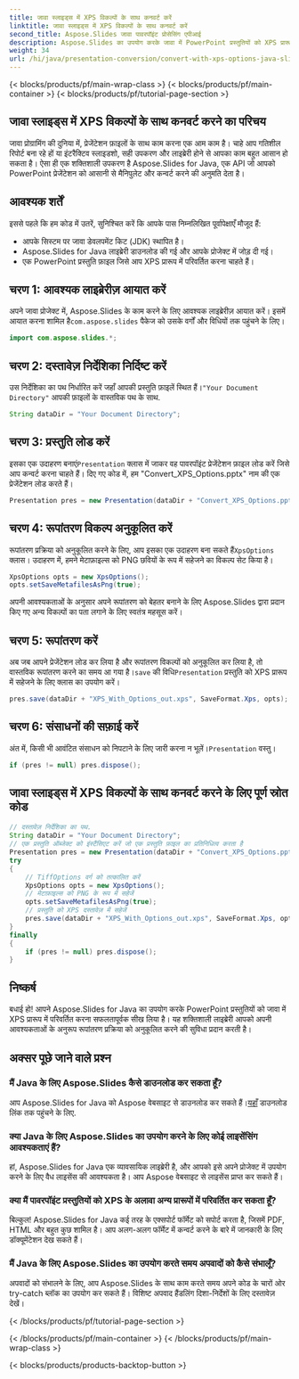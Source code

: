 ```yaml
---
title: जावा स्लाइड्स में XPS विकल्पों के साथ कनवर्ट करें
linktitle: जावा स्लाइड्स में XPS विकल्पों के साथ कनवर्ट करें
second_title: Aspose.Slides जावा पावरपॉइंट प्रोसेसिंग एपीआई
description: Aspose.Slides का उपयोग करके जावा में PowerPoint प्रस्तुतियों को XPS प्रारूप में परिवर्तित करना सीखें। निर्बाध रूपांतरण प्रक्रिया के लिए विकल्पों को अनुकूलित करें।
weight: 34
url: /hi/java/presentation-conversion/convert-with-xps-options-java-slides/
---
```


{< blocks/products/pf/main-wrap-class >}
{< blocks/products/pf/main-container >}
{< blocks/products/pf/tutorial-page-section >}


## जावा स्लाइड्स में XPS विकल्पों के साथ कनवर्ट करने का परिचय

जावा प्रोग्रामिंग की दुनिया में, प्रेजेंटेशन फ़ाइलों के साथ काम करना एक आम काम है। चाहे आप गतिशील रिपोर्ट बना रहे हों या इंटरैक्टिव स्लाइडशो, सही उपकरण और लाइब्रेरी होने से आपका काम बहुत आसान हो सकता है। ऐसा ही एक शक्तिशाली उपकरण है Aspose.Slides for Java, एक API जो आपको PowerPoint प्रेजेंटेशन को आसानी से मैनिपुलेट और कन्वर्ट करने की अनुमति देता है।

## आवश्यक शर्तें

इससे पहले कि हम कोड में उतरें, सुनिश्चित करें कि आपके पास निम्नलिखित पूर्वापेक्षाएँ मौजूद हैं:

- आपके सिस्टम पर जावा डेवलपमेंट किट (JDK) स्थापित है।
- Aspose.Slides for Java लाइब्रेरी डाउनलोड की गई और आपके प्रोजेक्ट में जोड़ दी गई।
- एक PowerPoint प्रस्तुति फ़ाइल जिसे आप XPS प्रारूप में परिवर्तित करना चाहते हैं।

## चरण 1: आवश्यक लाइब्रेरीज़ आयात करें

 अपने जावा प्रोजेक्ट में, Aspose.Slides के काम करने के लिए आवश्यक लाइब्रेरीज़ आयात करें। इसमें आयात करना शामिल है`com.aspose.slides` पैकेज को उसके वर्गों और विधियों तक पहुंचने के लिए।

```java
import com.aspose.slides.*;
```

## चरण 2: दस्तावेज़ निर्देशिका निर्दिष्ट करें

 उस निर्देशिका का पथ निर्धारित करें जहाँ आपकी प्रस्तुति फ़ाइलें स्थित हैं।`"Your Document Directory"` आपकी फ़ाइलों के वास्तविक पथ के साथ.

```java
String dataDir = "Your Document Directory";
```

## चरण 3: प्रस्तुति लोड करें

 इसका एक उदाहरण बनाएं`Presentation` क्लास में जाकर वह पावरपॉइंट प्रेजेंटेशन फ़ाइल लोड करें जिसे आप कन्वर्ट करना चाहते हैं। दिए गए कोड में, हम "Convert_XPS_Options.pptx" नाम की एक प्रेजेंटेशन लोड करते हैं।

```java
Presentation pres = new Presentation(dataDir + "Convert_XPS_Options.pptx");
```

## चरण 4: रूपांतरण विकल्प अनुकूलित करें

रूपांतरण प्रक्रिया को अनुकूलित करने के लिए, आप इसका एक उदाहरण बना सकते हैं`XpsOptions` क्लास। उदाहरण में, हमने मेटाफ़ाइल्स को PNG छवियों के रूप में सहेजने का विकल्प सेट किया है।

```java
XpsOptions opts = new XpsOptions();
opts.setSaveMetafilesAsPng(true);
```

अपनी आवश्यकताओं के अनुसार अपने रूपांतरण को बेहतर बनाने के लिए Aspose.Slides द्वारा प्रदान किए गए अन्य विकल्पों का पता लगाने के लिए स्वतंत्र महसूस करें।

## चरण 5: रूपांतरण करें

 अब जब आपने प्रेजेंटेशन लोड कर लिया है और रूपांतरण विकल्पों को अनुकूलित कर लिया है, तो वास्तविक रूपांतरण करने का समय आ गया है।`save` की विधि`Presentation` प्रस्तुति को XPS प्रारूप में सहेजने के लिए क्लास का उपयोग करें।

```java
pres.save(dataDir + "XPS_With_Options_out.xps", SaveFormat.Xps, opts);
```

## चरण 6: संसाधनों की सफ़ाई करें

 अंत में, किसी भी आवंटित संसाधन को निपटाने के लिए जारी करना न भूलें।`Presentation` वस्तु।

```java
if (pres != null) pres.dispose();
```

## जावा स्लाइड्स में XPS विकल्पों के साथ कनवर्ट करने के लिए पूर्ण स्रोत कोड

```java
// दस्तावेज़ निर्देशिका का पथ.
String dataDir = "Your Document Directory";
// एक प्रस्तुति ऑब्जेक्ट को इंस्टैंसिएट करें जो एक प्रस्तुति फ़ाइल का प्रतिनिधित्व करता है
Presentation pres = new Presentation(dataDir + "Convert_XPS_Options.pptx");
try
{
	// TiffOptions वर्ग को तत्कालित करें
	XpsOptions opts = new XpsOptions();
	// मेटाफ़ाइल्स को PNG के रूप में सहेजें
	opts.setSaveMetafilesAsPng(true);
	// प्रस्तुति को XPS दस्तावेज़ में सहेजें
	pres.save(dataDir + "XPS_With_Options_out.xps", SaveFormat.Xps, opts);
}
finally
{
	if (pres != null) pres.dispose();
}
```

## निष्कर्ष

बधाई हो! आपने Aspose.Slides for Java का उपयोग करके PowerPoint प्रस्तुतियों को जावा में XPS प्रारूप में परिवर्तित करना सफलतापूर्वक सीख लिया है। यह शक्तिशाली लाइब्रेरी आपको अपनी आवश्यकताओं के अनुरूप रूपांतरण प्रक्रिया को अनुकूलित करने की सुविधा प्रदान करती है।

## अक्सर पूछे जाने वाले प्रश्न

### मैं Java के लिए Aspose.Slides कैसे डाउनलोड कर सकता हूँ?

 आप Aspose.Slides for Java को Aspose वेबसाइट से डाउनलोड कर सकते हैं।[यहाँ](https://releases.aspose.com/slides/java/) डाउनलोड लिंक तक पहुंचने के लिए.

### क्या Java के लिए Aspose.Slides का उपयोग करने के लिए कोई लाइसेंसिंग आवश्यकताएं हैं?

हां, Aspose.Slides for Java एक व्यावसायिक लाइब्रेरी है, और आपको इसे अपने प्रोजेक्ट में उपयोग करने के लिए वैध लाइसेंस की आवश्यकता है। आप Aspose वेबसाइट से लाइसेंस प्राप्त कर सकते हैं।

### क्या मैं पावरपॉइंट प्रस्तुतियों को XPS के अलावा अन्य प्रारूपों में परिवर्तित कर सकता हूँ?

बिल्कुल! Aspose.Slides for Java कई तरह के एक्सपोर्ट फॉर्मेट को सपोर्ट करता है, जिसमें PDF, HTML और बहुत कुछ शामिल है। आप अलग-अलग फॉर्मेट में कन्वर्ट करने के बारे में जानकारी के लिए डॉक्यूमेंटेशन देख सकते हैं।

### मैं Java के लिए Aspose.Slides का उपयोग करते समय अपवादों को कैसे संभालूँ?

अपवादों को संभालने के लिए, आप Aspose.Slides के साथ काम करते समय अपने कोड के चारों ओर try-catch ब्लॉक का उपयोग कर सकते हैं। विशिष्ट अपवाद हैंडलिंग दिशा-निर्देशों के लिए दस्तावेज़ देखें।

{< /blocks/products/pf/tutorial-page-section >}

{< /blocks/products/pf/main-container >}
{< /blocks/products/pf/main-wrap-class >}

{< blocks/products/products-backtop-button >}
